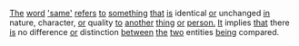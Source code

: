 [The](./the.md) [word](./word.md) ['same'](./same.md) [refers](./refers.md) [to](./to.md) [something](./something.md) [that](./that.md) [is](./is.md) identical [or](./or.md) unchanged [in](./in.md) nature, character, [or](./or.md) quality [to](./to.md) [another](./another.md) [thing](./thing.md) [or](./or.md) [person.](./person.md) [It](./it.md) implies [that](./that.md) there [is](./is.md) no difference [or](./or.md) distinction [between](./between.md) [the](./the.md) [two](./two.md) entities [being](./being.md) compared.